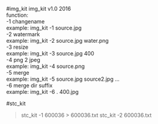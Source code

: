#img_kit
img_kit v1.0 2016<br>
function:<br>
-1 changename<br>
example: img_kit -1 source.jpg<br>
-2 watermark<br>
example: img_kit -2 source.jpg water.png<br>
-3 resize<br>
example: img_kit -3 source.jpg 400<br>
-4 png 2 jpeg<br>
example: img_kit -4 source.png<br>
-5 merge<br>
example: img_kit -5 source.jpg source2.jpg ...<br>
-6 merge dir suffix<br>
example: img_kit -6 . 400.jpg<br>

#stc_kit
>stc_kit -1  600036 > 600036.txt
>stc_kit -2  600036.txt